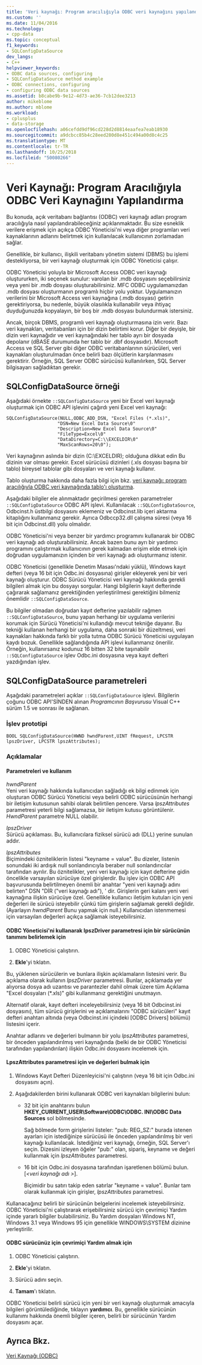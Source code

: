 ```yaml
---
title: 'Veri kaynağı: Program aracılığıyla ODBC veri kaynağını yapılandırma | Microsoft Docs'
ms.custom: ''
ms.date: 11/04/2016
ms.technology:
- cpp-data
ms.topic: conceptual
f1_keywords:
- SQLConfigDataSource
dev_langs:
- C++
helpviewer_keywords:
- ODBC data sources, configuring
- SQLConfigDataSource method example
- ODBC connections, configuring
- configuring ODBC data sources
ms.assetid: b8cabe9b-9e12-4d73-ae36-7cb12dee3213
author: mikeblome
ms.author: mblome
ms.workload:
- cplusplus
- data-storage
ms.openlocfilehash: a06cefdd9df96cd228d2d8814eaafea7eab18930
ms.sourcegitcommit: a9dcbcc85b4c28eed280d8e451c494a00d8c4c25
ms.translationtype: MT
ms.contentlocale: tr-TR
ms.lasthandoff: 10/25/2018
ms.locfileid: "50080266"
---
```

# <a name="data-source-programmatically-configuring-an-odbc-data-source"></a>Veri Kaynağı: Program Aracılığıyla ODBC Veri Kaynağını Yapılandırma

Bu konuda, açık veritabanı bağlantısı (ODBC) veri kaynağı adları program aracılığıyla nasıl yapılandırabileceğiniz açıklanmaktadır. Bu size esneklik verilere erişmek için açıkça ODBC Yöneticisi'ni veya diğer programları veri kaynaklarının adlarını belirtmek için kullanılacak kullanıcının zorlamadan sağlar.

Genellikle, bir kullanıcı, ilişkili veritabanı yönetim sistemi (DBMS) bu işlemi destekliyorsa, bir veri kaynağı oluşturmak için ODBC Yöneticisi çalışır.

ODBC Yöneticisi yoluyla bir Microsoft Access ODBC veri kaynağı oluştururken, iki seçenek sunulur: varolan bir .mdb dosyasını seçebilirsiniz veya yeni bir .mdb dosyası oluşturabilirsiniz. MFC ODBC uygulamanızdan .mdb dosyası oluşturmanın programlı hiçbir yolu yoktur. Uygulamanızın verilerini bir Microsoft Access veri kaynağına (.mdb dosyası) getirin gerektiriyorsa, bu nedenle, büyük olasılıkla kullanabilir veya ihtiyaç duyduğunuzda kopyalayın, bir boş bir .mdb dosyası bulundurmak istersiniz.

Ancak, birçok DBMS, programlı veri kaynağı oluşturmasına izin verir. Bazı veri kaynakları, veritabanları için bir dizin belirtimi korur. Diğer bir deyişle, bir dizin veri kaynağıdır ve veri kaynağındaki her tablo ayrı bir dosyada depolanır (dBASE durumunda her tablo bir .dbf dosyasıdır). Microsoft Access ve SQL Server gibi diğer ODBC veritabanlarının sürücüleri, veri kaynakları oluşturulmadan önce belirli bazı ölçütlerin karşılanmasını gerektirir. Örneğin, SQL Server ODBC sürücüsü kullanılırken, SQL Server bilgisayarı sağladıktan gerekir.

##  <a name="_core_sqlconfigdatasource_example"></a> SQLConfigDataSource örneği

Aşağıdaki örnekte `::SQLConfigDataSource` yeni bir Excel veri kaynağı oluşturmak için ODBC API işlevini çağırdı yeni Excel veri kaynağı:

```
SQLConfigDataSource(NULL,ODBC_ADD_DSN, "Excel Files (*.xls)",
                   "DSN=New Excel Data Source\0"
                   "Description=New Excel Data Source\0"
                   "FileType=Excel\0"
                   "DataDirectory=C:\\EXCELDIR\0"
                   "MaxScanRows=20\0");
```

Veri kaynağının aslında bir dizin (C:\EXCELDIR); olduğuna dikkat edin Bu dizinin var olması gerekir. Excel sürücüsü dizinleri (.xls dosyası başına bir tablo) bireysel tablolar gibi dosyaları ve veri kaynağı kullanır.

Tablo oluşturma hakkında daha fazla bilgi için bkz. [veri kaynağı: program aracılığıyla ODBC veri kaynağında tablo'ı oluşturma](../../data/odbc/data-source-programmatically-creating-a-table-in-an-odbc-data-source.md).

Aşağıdaki bilgiler ele alınmaktadır geçirilmesi gereken parametreler `::SQLConfigDataSource` ODBC API işlevi. Kullanılacak `::SQLConfigDataSource`, Odbcinst.h üstbilgi dosyasını eklemeniz ve Odbcinst.lib içeri aktarma kitaplığını kullanmanız gerekir. Ayrıca Odbccp32.dll çalışma süresi (veya 16 bit için Odbcinst.dll) yolu olmalıdır.

ODBC Yöneticisi'ni veya benzer bir yardımcı programını kullanarak bir ODBC veri kaynağı adı oluşturabilirsiniz. Ancak bazen bunu ayrı bir yardımcı programını çalıştırmak kullanıcının gerek kalmadan erişim elde etmek için doğrudan uygulamanızın içinden bir veri kaynağı adı oluşturmanız istenir.

ODBC Yöneticisi (genellikle Denetim Masası'ndaki yüklü), Windows kayıt defteri (veya 16 bit için Odbc.ini dosyasına) girişler ekleyerek yeni bir veri kaynağı oluşturur. ODBC Sürücü Yöneticisi veri kaynağı hakkında gerekli bilgileri almak için bu dosyayı sorgular. Hangi bilgilerin kayıt defterinde çağırarak sağlamanız gerektiğinden yerleştirilmesi gerektiğini bilmeniz önemlidir `::SQLConfigDataSource`.

Bu bilgiler olmadan doğrudan kayıt defterine yazılabilir rağmen `::SQLConfigDataSource`, bunu yapan herhangi bir uygulama verilerini korumak için Sürücü Yöneticisi'ni kullandığı mevcut tekniğe dayanır. Bu tekniği kullanan herhangi bir uygulama, daha sonraki bir düzeltmesi, veri kaynakları hakkında farklı bir yolla tutma ODBC Sürücü Yöneticisi uygulayan kaydı bozuk. Genellikle sağlandığında API işlevi kullanmanız önerilir. Örneğin, kullanırsanız kodunuz 16 bitten 32 bite taşınabilir `::SQLConfigDataSource` işlev Odbc.ini dosyasına veya kayıt defteri yazdığından işlev.

##  <a name="_core_sqlconfigdatasource_parameters"></a> SQLConfigDataSource parametreleri

Aşağıdaki parametreleri açıklar `::SQLConfigDataSource` işlevi. Bilgilerin çoğunu ODBC API'SİNDEN alınan *Programcının Başvurusu* Visual C++ sürüm 1.5 ve sonrası ile sağlanan.

###  <a name="_core_function_prototype"></a> İşlev prototipi

```
BOOL SQLConfigDataSource(HWND hwndParent,UINT fRequest, LPCSTR lpszDriver, LPCSTR lpszAttributes);
```

### <a name="remarks"></a>Açıklamalar

####  <a name="_core_parameters_and_usage"></a> Parametreleri ve kullanım

*hwndParent*<br/>
Yeni veri kaynağı hakkında kullanıcıdan sağladığı ek bilgi edinmek için oluşturan ODBC Sürücü Yöneticisi veya belirli ODBC sürücüsünün herhangi bir iletişim kutusunun sahibi olarak belirtilen pencere. Varsa *lpszAttributes* parametresi yeterli bilgi sağlamazsa, bir iletişim kutusu görüntülenir. *HwndParent* parametre NULL olabilir.

*IpszDriver*<br/>
Sürücü açıklaması. Bu, kullanıcılara fiziksel sürücü adı (DLL) yerine sunulan addır.

*lpszAttributes*<br/>
Biçimindeki özniteliklerin listesi "keyname = value". Bu dizeler, listenin sonundaki iki ardışık null sonlandırıcıyla beraber null sonlandırıcılar tarafından ayrılır. Bu öznitelikler, yeni veri kaynağı için kayıt defterine gidin öncelikle varsayılan sürücüye özel girişlerdir. Bu işlev için ODBC API başvurusunda belirtilmeyen önemli bir anahtar "yeni veri kaynağı adını belirten" DSN "DİR ("veri kaynağı adı"), ' dir. Girişlerin geri kalanı yeni veri kaynağına ilişkin sürücüye özel. Genellikle kullanıcı iletişim kutuları için yeni değerleri ile sürücü isteyebilir çünkü tüm girişlerin sağlamak gerekli değildir. (Ayarlayın *hwndParent* Bunu yapmak için null.) Kullanıcıdan istenmemesi için varsayılan değerleri açıkça sağlamak isteyebilirsiniz.

#### <a name="to-determine-the-description-of-a-driver-for-the-lpszdriver-parameter-using-odbc-administrator"></a>ODBC Yöneticisi'ni kullanarak IpszDriver parametresi için bir sürücünün tanımını belirlemek için

1. ODBC Yöneticisi çalıştırın.

1. **Ekle**'yi tıklatın.

Bu, yüklenen sürücülerin ve bunlara ilişkin açıklamaların listesini verir. Bu açıklama olarak kullanın *IpszDriver* parametresi. Bunlar, açıklamada yer alıyorsa dosya adı uzantısı ve parantezler dahil olmak üzere tüm Açıklama "Excel dosyaları (*.xls)" gibi kullanmanız gerektiğini unutmayın.

Alternatif olarak, kayıt defteri inceleyebilirsiniz (veya 16 bit Odbcinst.ini dosyasını), tüm sürücü girişlerini ve açıklamalarını "ODBC sürücüleri" kayıt defteri anahtarı altında (veya Odbcinst.ini içindeki [ODBC Drivers] bölümü) listesini içerir.

Anahtar adlarını ve değerleri bulmanın bir yolu *lpszAttributes* parametresi, bir önceden yapılandırılmış veri kaynağında (belki de bir ODBC Yöneticisi tarafından yapılandırılan) ilişkin Odbc.ini dosyasını incelemek için.

#### <a name="to-find-keynames-and-values-for-the-lpszattributes-parameter"></a>LpszAttributes parametresi için ve değerleri bulmak için

1. Windows Kayıt Defteri Düzenleyicisi'ni çalıştırın (veya 16 bit için Odbc.ini dosyasını açın).

1. Aşağıdakilerden birini kullanarak ODBC veri kaynakları bilgilerini bulun:

   - 32 bit için anahtarını bulun **HKEY_CURRENT_USER\Software\ODBC\ODBC. INI\ODBC Data Sources** sol bölmesinde.

      Sağ bölmede form girişlerini listeler: "pub: REG_SZ:*<data source name>*" burada *<data source name>* istenen ayarları için istediğinize sürücüsü ile önceden yapılandırılmış bir veri kaynağı kullanılacak. İstediğiniz veri kaynağı, örneğin, SQL Server'ı seçin. Dizesini izleyen öğeler "pub:" olan, sipariş, keyname ve değeri kullanmak için *lpszAttributes* parametresi.

   - 16 bit için Odbc.ini dosyasına tarafından işaretlenen bölümü bulun. [*\<veri kaynağı adı >*].

      Biçimidir bu satırı takip eden satırlar "keyname = value". Bunlar tam olarak kullanmak için girişler, *lpszAttributes* parametresi.

Kullanacağınız belirli bir sürücünün belgelerini incelemek isteyebilirsiniz. ODBC Yöneticisi'ni çalıştırarak erişebilirsiniz sürücü için çevrimiçi Yardım içinde yararlı bilgiler bulabilirsiniz. Bu Yardım dosyaları Windows NT, Windows 3.1 veya Windows 95 için genellikle WINDOWS\SYSTEM dizinine yerleştirilir.

#### <a name="to-obtain-online-help-for-your-odbc-driver"></a>ODBC sürücünüz için çevrimiçi Yardım almak için

1. ODBC Yöneticisi çalıştırın.

1. **Ekle**'yi tıklatın.

1. Sürücü adını seçin.

1. **Tamam**'ı tıklatın.

ODBC Yöneticisi belirli sürücü için yeni bir veri kaynağı oluşturmak amacıyla bilgileri görüntülediğinde, tıklayın **yardımcı**. Bu, genellikle sürücünün kullanımı hakkında önemli bilgiler içeren, belirli bir sürücünün Yardım dosyasını açar.

## <a name="see-also"></a>Ayrıca Bkz.

[Veri Kaynağı (ODBC)](../../data/odbc/data-source-odbc.md)
